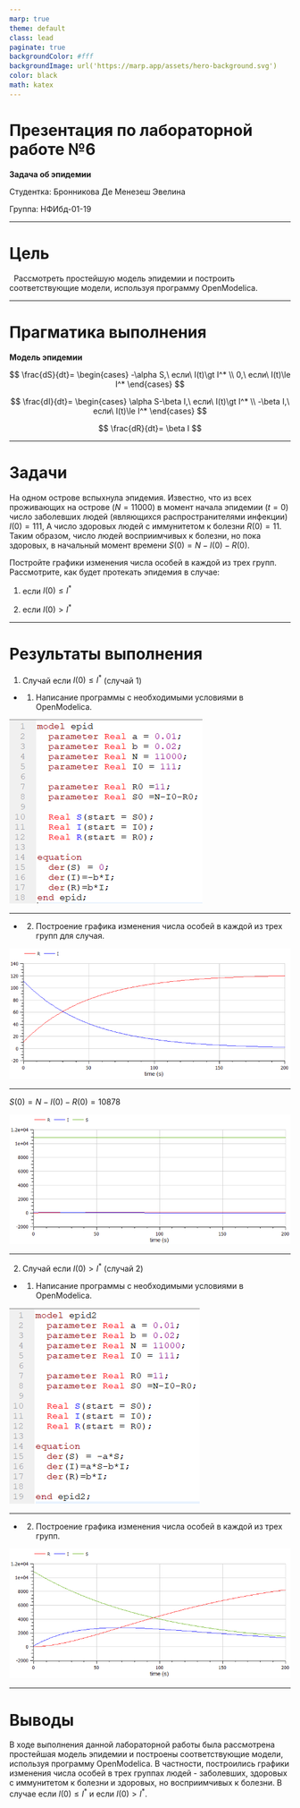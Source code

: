```yaml
---
marp: true
theme: default
class: lead
paginate: true
backgroundColor: #fff
backgroundImage: url('https://marp.app/assets/hero-background.svg')
color: black
math: katex
---
```


# **Презентация по  лабораторной работе №6**

**Задача об эпидемии**
&nbsp;
&nbsp;

Студентка: Бронникова Де Менезеш Эвелина

Группа: НФИбд-01-19

---



# Цель 

&nbsp;
Рассмотреть простейшую модель эпидемии и построить соответствующие модели, используя программу OpenModelica.

---
# Прагматика выполнения

**Модель эпидемии**
&nbsp;

$$
\frac{dS}{dt}=
    \begin{cases} 
        -\alpha S,\ если\ I(t)\gt I^*
    \\
        0,\ если\ I(t)\le I^*
    \end{cases}
$$

$$
\frac{dI}{dt}=
\begin{cases} 
\alpha S-\beta I,\ если\ I(t)\gt I^*
\\
-\beta I,\ если\ I(t)\le I^*
\end{cases}
$$

$$
\frac{dR}{dt}= \beta I
$$

---
# Задачи

На одном острове вспыхнула эпидемия. Известно, что из всех проживающих на острове $(N=11 000)$ в момент начала эпидемии $(t=0)$ число заболевших людей (являющихся распространителями инфекции) $I(0)=111$, А число здоровых людей с иммунитетом к болезни $R(0)=11$. Таким образом, число людей восприимчивых к болезни, но пока здоровых, в начальный момент времени $S(0)=N-I(0)-R(0)$.

Постройте графики изменения числа особей в каждой из трех групп. Рассмотрите, как будет протекать эпидемия в случае: 

1) если $I(0)\le I^*$

2) если $I(0)\gt I^*$

---
# Результаты выполнения

1. Случай если $I(0)\le I^*$ (случай 1)

- 1. Написание программы с необходимыми условиями в OpenModelica.

![Рис.1.1 Программа в OpenModelica для случая 1*](MMPictures06/1.1v1.png)

---

- 2. Построение графика изменения числа особей в каждой из трех групп для случая.

![Рис.1.2 График изменения числа особей в группе с иммунитетом к болезни и группе инфицированных и восприимчивых к болезни в случае 1](MMPictures06/1.2_1v1.png)

---

$S(0)=N-I(0)-R(0)=10 878$

![Рис.1.3 График изменения числа особей в трех группах в случае 1](MMPictures06/1.2_2v1.png)

---

2. Случай если $I(0)\gt I^*$ (случай 2)

- 1. Написание программы с необходимыми условиями в OpenModelica.

![Рис.2.1 Программа в OpenModelica для случая 2*](MMPictures06/1.3v1.png)

---

- 2. Построение графика изменения числа особей в каждой из трех групп.

![Рис.1.3 График изменения числа особей в трех группах в случае 2](MMPictures06/1.4v1.png)

---
# Выводы

В ходе выполнения данной лабораторной работы была рассмотрена простейшая модель эпидемии и построены соответствующие модели, используя программу OpenModelica. 
В частности, построились графики изменения числа особей в трех группах людей - заболевших, здоровых с иммунитетом к болезни и здоровых, но восприимчивых к болезни. В случае если $I(0)\le I^*$ и если $I(0)\gt I^*$.

